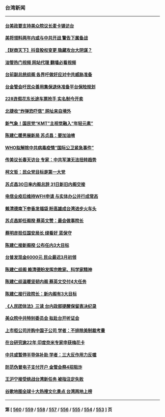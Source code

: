### 台湾新闻
---
#### [台美政要支持美众院议长麦卡锡访台](../../pages/ncid1349361/n13917168.md?01290445) 
#### [美将领料两年内或与中共开战 警告下属备战](../../pages/ncid1349361/n13917109.md?01290445) 
#### [【财商天下】抖音股权变更 隐藏攻台大阴谋？](../../pages/ncid1349361/n13916852.md?01290445) 
#### [油管热门视频 网站代理 翻墙必看视频](http://138.2.39.72:81/youtube.html?epic-marker?01290445)
#### [台前副总统组阁 各界吁做好应对中共威胁准备](../../pages/ncid1349361/n13916413.md?01290445) 
#### [台金管会吁民众善用集保退休准备平台保险规划](../../pages/ncid1349361/n13916776.md?01290445) 
#### [228连假花东长途车票抢手 实名制今开卖](../../pages/ncid1349361/n13916763.md?01290445) 
#### [北捷收“炸弹恐吓信” 网址来自境外](../../pages/ncid1349361/n13916759.md?01290445) 
#### [新气象！国民党“KMT”主视觉融入“年轻元素”](../../pages/ncid1349361/n13916719.md?01290445) 
#### [陈建仁暖男展新局 苏贞昌：要加油唷](../../pages/ncid1349361/n13916723.md?01290445) 
#### [WHO拟解除中共病毒疫情“国际公卫紧急事件”](../../pages/ncid1349361/n13916718.md?01290445) 
#### [传美议长春天访台 专家：中共军演无法扭转趋势](../../pages/ncid1349361/n13916721.md?01290445) 
#### [柯文哲：民众党目标是第一大党](../../pages/ncid1349361/n13916725.md?01290445) 
#### [苏贞昌30日率内阁总辞 31日新旧内阁交接](../../pages/ncid1349361/n13916724.md?01290445) 
#### [电信业疫后维持WFH申请 与实体办公并行成常态](../../pages/ncid1349361/n13916727.md?01290445) 
#### [赖清德南下参香发福袋 盼高雄成台湾进步火车头](../../pages/ncid1349361/n13916728.md?01290445) 
#### [苏贞昌卸任阁揆 蔡英文赞：最会做事院长](../../pages/ncid1349361/n13916730.md?01290445) 
#### [蔡明彦担任国安局长 绿看好 蓝保守](../../pages/ncid1349361/n13916696.md?01290445) 
#### [陈建仁接新阁揆 公布任内3大目标](../../pages/ncid1349361/n13916699.md?01290445) 
#### [台普发现金6000元 民众最迟3月初领](../../pages/ncid1349361/n13916714.md?01290445) 
#### [陈建仁组阁  赖清德盼发挥宗教家、科学家精神](../../pages/ncid1349361/n13916702.md?01290445) 
#### [陈建仁组温暖坚韧内阁 蔡英文交付4大任务](../../pages/ncid1349361/n13916662.md?01290445) 
#### [陈建仁接行政院长：新内阁有3大目标](../../pages/ncid1349361/n13916421.md?01290445) 
#### [《人民团体法》三读 台内政部提醒保留表决纪录](../../pages/ncid1349361/n13916021.md?01290445) 
#### [美众院中共特别委员会 拟赴台开听证会](../../pages/ncid1349361/n13915979.md?01290445) 
#### [上市柜公司并购中国子公司 学者：不排除美制裁考量](../../pages/ncid1349361/n13916103.md?01290445) 
#### [在台研究逾22年 印度奈米专家申获梅花卡](../../pages/ncid1349361/n13916120.md?01290445) 
#### [中共或暂停半导体补助 学者：三大反作用力反噬](../../pages/ncid1349361/n13916076.md?01290445) 
#### [防范伪冒电子支付开户 金管会祭4招阻诈](../../pages/ncid1349361/n13916078.md?01290445) 
#### [王沪宁接受统战台湾新任务 被指注定失败](../../pages/ncid1349361/n13916244.md?01290445) 
#### [谷歌地图全球十大热搜文化景点 台湾两地上榜](../../pages/ncid1349361/n13915914.md?01290445) 

---
#### 第 [ [560](./560.md?01290445) / [559](./559.md?01290445) / [558](./558.md?01290445) / [557](./557.md?01290445) / [556](./556.md?01290445) / [555](./555.md?01290445) / [554](./554.md?01290445) / [553](./553.md?01290445) ] 页
